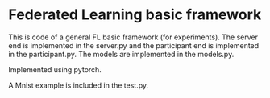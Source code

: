 # Federated Learning basic framework
This is code of a general FL basic framework (for experiments). The server end is implemented in the server.py and the participant end is implemented in the participant.py. The models are implemented in the models.py.

Implemented using pytorch.

A Mnist example is included in the test.py.
